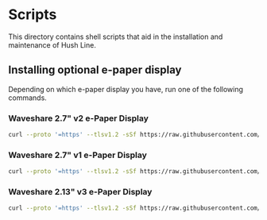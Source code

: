 # Scripts

This directory contains shell scripts that aid in the installation and maintenance of Hush Line. 

## Installing optional e-paper display

Depending on which e-paper display you have, run one of the following commands.

### Waveshare 2.7" v2 e-Paper Display
```bash
curl --proto '=https' --tlsv1.2 -sSf https://raw.githubusercontent.com/scidsg/hushline/main/scripts/waveshare-2_7in-eink-display.sh | bash
```

### Waveshare 2.7" v1 e-Paper Display
```bash
curl --proto '=https' --tlsv1.2 -sSf https://raw.githubusercontent.com/scidsg/hushline/main/scripts/waveshare-2_7in-eink-display-v1.sh | bash
```

### Waveshare 2.13" v3 e-Paper Display
```bash
curl --proto '=https' --tlsv1.2 -sSf https://raw.githubusercontent.com/scidsg/hushline/main/scripts/waveshare-2_13in_eink-display.sh | bash
```
